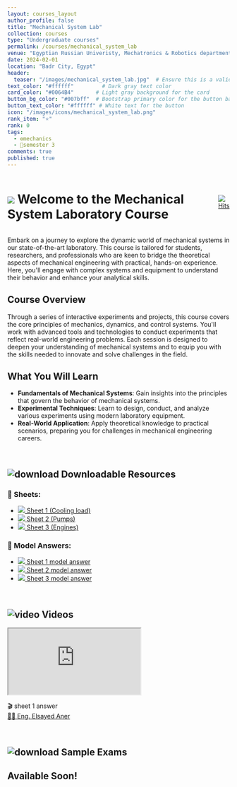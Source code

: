 ```yaml
---
layout: courses_layout
author_profile: false
title: "Mechanical System Lab"
collection: courses
type: "Undergraduate courses"
permalink: /courses/mechanical_system_lab
venue: "Egyptian Russian Univeristy, Mechatronics & Robotics department"
date: 2024-02-01
location: "Badr City, Egypt"
header:
  teaser: "/images/mechanical_system_lab.jpg"  # Ensure this is a valid path to an image file
text_color: "#ffffff"         # Dark gray text color
card_color: "#0064B4"       # Light gray background for the card
button_bg_color: "#007bff"  # Bootstrap primary color for the button background
button_text_color: "#ffffff" # White text for the button
icon: "/images/icons/mechanical_system_lab.png"
rank_item: "⭐"
rank: 0
tags:
  - ⚙️mechanics
  - 📅semester 3
comments: true
published: true
---
```


<div style="display: flex; justify-content: space-between; align-items: center;">
    <h1 class="exercises-header" style="background: #ffffff00; --header-text-color: #474646; padding: 0px;"><img src="../images/icons/pin.png"> Welcome to the Mechanical System Laboratory Course</h1>
    <a href="https://hits.sh/elsayedaner.github.io/courses/mechanical_system_lab/"><img alt="Hits" src="https://hits.sh/elsayedaner.github.io/courses/mechanical_system_lab.svg?style=for-the-badge"/></a>
</div>

Embark on a journey to explore the dynamic world of mechanical systems in our state-of-the-art laboratory. This course is tailored for students, researchers, and professionals who are keen to bridge the theoretical aspects of mechanical engineering with practical, hands-on experience. Here, you'll engage with complex systems and equipment to understand their behavior and enhance your analytical skills.

## Course Overview

Through a series of interactive experiments and projects, this course covers the core principles of mechanics, dynamics, and control systems. You'll work with advanced tools and technologies to conduct experiments that reflect real-world engineering problems. Each session is designed to deepen your understanding of mechanical systems and to equip you with the skills needed to innovate and solve challenges in the field.

## What You Will Learn

- **Fundamentals of Mechanical Systems**: Gain insights into the principles that govern the behavior of mechanical systems.
- **Experimental Techniques**: Learn to design, conduct, and analyze various experiments using modern laboratory equipment.
- **Real-World Application**: Apply theoretical knowledge to practical scenarios, preparing you for challenges in mechanical engineering careers.
<br>

<h2 class="exercises-header" style="--header-start-color: {{ page.card_color }}; --header-text-color: {{ page.text_color }};"><img src="../images/icons/download.png" alt="download"> Downloadable Resources</h2>
<div class="container_column">
  <div class="column_x">
    <h3>🔹 Sheets:</h3>
    <ul class="pdf-list">
      <li><a class="pdf-link" href="../files/mechanical_lab/sheet_1.pdf" target="_blank"><img src="../images/icons/pdf.png"> Sheet 1 (Cooling load)</a></li>
      <li><a class="pdf-link" href="../files/mechanical_lab/sheet_2.pdf" target="_blank"><img src="../images/icons/pdf.png"> Sheet 2 (Pumps)</a></li>
      <li><a class="pdf-link" href="../files/mechanical_lab/sheet_3.pdf" target="_blank"><img src="../images/icons/pdf.png"> Sheet 3 (Engines)</a></li>
    </ul>
  </div>
  <div class="column_x">
    <h3>🔹 Model Answers:</h3>
    <ul class="pdf-list">
      <li><a class="pdf-link" href="../files/mechanical_lab/sheet_1_MA.pdf" target="_blank"><img src="../images/icons/pdf.png"> Sheet 1 model answer</a></li>
      <li><a class="pdf-link" href="../files/mechanical_lab/sheet_2_MA.pdf" target="_blank"><img src="../images/icons/pdf.png"> Sheet 2 model answer</a></li>
      <li><a class="pdf-link" href="../files/mechanical_lab/sheet_3_MA.pdf" target="_blank"><img src="../images/icons/pdf.png"> Sheet 3 model answer</a></li>
    </ul>
  </div>
</div>
<br>

<h2 class="exercises-header" style="--header-start-color: {{ page.card_color }}; --header-text-color: {{ page.text_color }};"><img src="../images/icons/video.png" alt="video"> Videos</h2>
<div id="banner-card">
  <div class="video-container">
      <div class="video-group">
          <div class="video-wrapper">
              <iframe src="https://www.youtube.com/embed/6RQ3MZ_tjuY" title="sheet 1 answer"
                  allow="accelerometer; autoplay; clipboard-write; encrypted-media; gyroscope; picture-in-picture"
                  allowfullscreen></iframe>
          </div>
          <p class="video-description">🎬 sheet 1 answer<br>
          <a href="https://www.linkedin.com/in/elsayed-atif/" target="_blank">👨‍🏫 Eng. Elsayed Aner</a></p>
      </div>
  </div> 
</div>
<br>

<h2 class="exercises-header" style="--header-start-color: {{ page.card_color }}; --header-text-color: {{ page.text_color }};"><img src="../images/icons/exams.png" alt="download"> Sample Exams</h2>

## Available Soon!
